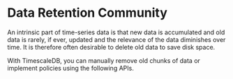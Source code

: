 # Data Retention <tag type="community">Community</tag>

An intrinsic part of time-series data is that new data is accumulated
and old data is rarely, if ever, updated and the relevance of the data
diminishes over time. It is therefore often desirable to delete old
data to save disk space.

With TimescaleDB, you can manually remove old chunks of data or implement 
policies using the following APIs.
